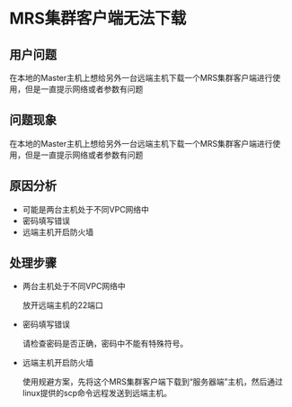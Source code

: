# MRS集群客户端无法下载<a name="mrs_03_0232"></a>

## 用户问题<a name="section18305143583116"></a>

在本地的Master主机上想给另外一台远端主机下载一个MRS集群客户端进行使用，但是一直提示网络或者参数有问题

## 问题现象<a name="section117424454313"></a>

在本地的Master主机上想给另外一台远端主机下载一个MRS集群客户端进行使用，但是一直提示网络或者参数有问题

## 原因分析<a name="section1237061220324"></a>

-   可能是两台主机处于不同VPC网络中
-   密码填写错误
-   远端主机开启防火墙

## 处理步骤<a name="section520813413313"></a>

-   两台主机处于不同VPC网络中

    放开远端主机的22端口

-   密码填写错误

    请检查密码是否正确，密码中不能有特殊符号。

-   远端主机开启防火墙

    使用规避方案，先将这个MRS集群客户端下载到“服务器端”主机，然后通过linux提供的scp命令远程发送到远端主机。


